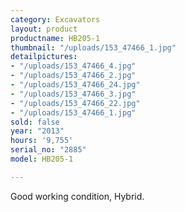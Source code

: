 ```yaml
---
category: Excavators
layout: product
productname: HB205-1
thumbnail: "/uploads/153_47466_1.jpg"
detailpictures:
- "/uploads/153_47466_4.jpg"
- "/uploads/153_47466_2.jpg"
- "/uploads/153_47466_24.jpg"
- "/uploads/153_47466_3.jpg"
- "/uploads/153_47466_22.jpg"
- "/uploads/153_47466_1.jpg"
sold: false
year: "2013"
hours: '9,755'
serial_no: "2885"
model: HB205-1

---
```

Good working condition, Hybrid.